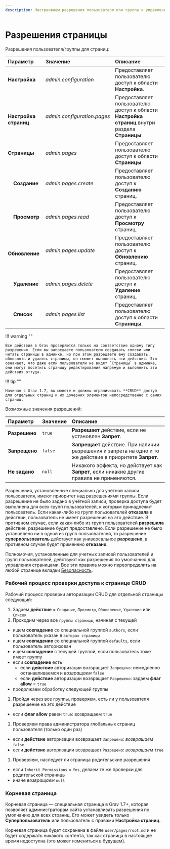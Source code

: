 ```yaml
---
description: Настраиваем разрешения пользователя или группы к управлению страницами в админке Grav CMS.
---
```


# Разрешения страницы

Разрешения пользователя/группы для страниц:


| Параметр                              | Значение                      | Описание                                                          |
| :-----                                | :-----                        | :-----                                                            |
| **Настройка**                     | *admin.configuration*         | Предоставляет пользователю доступ к области **Настройка**. |
| &nbsp; &nbsp; **Настройка страниц** | *admin.configuration.pages*   | Предоставляет пользователю доступ к области **Настройка страниц** внутри раздела **Страницы**.  |
| **Страницы**                             | *admin.pages*                 | Предоставляет пользователю доступ к области **Страницы**.    |
| &nbsp; &nbsp; **Создание**              | *admin.pages.create*          | Предоставляет пользователю доступ к **Созданию** страниц.                        |
| &nbsp; &nbsp; **Просмотр**                | *admin.pages.read*            | Предоставляет пользователю доступ к **Просмотру** страниц.                          |
| &nbsp; &nbsp; **Обновление**              | *admin.pages.update*         | Предоставляет пользователю доступ к **Обновлению** страниц.                        |
| &nbsp; &nbsp; **Удаление**              | *admin.pages.delete*          | Предоставляет пользователю доступ к **Удаление** страниц.                        |
| &nbsp; &nbsp; **Список**                | *admin.pages.list*            | Предоставляет пользователю доступ к области **Страницы**.             |


!!! warning ""

	Все действия в Grav проверяются только на соответствие одному типу разрешения. Если вы запрещаете пользователю создавать списки или читать страницы в админке, но при этом разрешаете ему создавать, обновлять и удалять страницы, он сможет выполнять эти действия. Это означает, что даже если пользователи не видят `Страницы` в админке, они могут посетить страницу редактирования напрямую и выполнить эти действия оттуда.

!!! tip ""

	Начиная с Grav 1.7, вы можете и должны ограничивать **CRUD** доступ для отдельных страниц и их дочерних элементов непосредственно с самих страниц.

Возможные значения разрешений:


| Параметр                              | Значение | Описание                                                                                                   |
| :-----                                | :-----   | :-----                                                                                                     |
| **Разрешено**                         | `true`   | **Разрешает** действие, если не установлен **Запрет**.                                                     |
| **Запрещено**                         | `false`  | **Запрещает** действие. При наличии разрешения и запрета на одно и то же действие в приоритете **Запрет**. |
| **Не задано**                         | `null`   | Никакого эффекта, но действует как **Запрет**, если никакие другие правила не применяются.                 |


Разрешения, установленные специально для учётной записи пользователя, имеют приоритет над разрешениями группы. Если разрешение не было задано в учётной записи, проверка доступа будет выполнена для всех групп пользователей, к которым принадлежит пользователь. Если какая-либо из групп пользователей **отказала** в действии, пользователь не имеет разрешения на это действие. В противном случае, если какая-либо из групп пользователей **разрешила** действие, разрешение будет предоставлено. Если разрешение не было установлено ни в одной из групп пользователей, то разрешение **суперпользователь** действует как универсальное **разрешено**, в противном случае будет применено **отказано**.

Полномочия, установленные для учетных записей пользователей и групп пользователей, действуют как разрешения по умолчанию для управления страницами. Все эти правила можно переопределить на любой странице вкладки [Безопасность](../security).

### Рабочий процесс проверки доступа к странице CRUD

Рабочий процесс проверки авторизации CRUD для отдельной страницы следующий:

1. Задаем **действие** = `Создание`, `Просмотр`, `Обновление`, `Удаление` или `Список`
1. Проходим через все `группы страницы`, начиная с текущей
  - ищем **совпадение** со специальной группой `authors`, если пользователь указан в `авторах страницы`
  - ищем **совпадение** со специальной группой `defaults`, если пользователь авторизован
  - ищем **совпадение** с текущей группой, если пользователь тоже имеет группу
  - если **совпадение** есть
     - если **действие** авторизации возвращает `Запрещено`: немедленно останавливаемся и *возвращаем* `false`
     - если **действие** авторизации возвращает `Разрешено`: задаем **флаг allow** = `true`
  - продолжаем обработку следующей группы
1. Пройдя через все группы, проверяем, есть ли у пользователя разрешение на это действие
  - если **флаг allow** равен `true`: возвращаем `true`
1. Проверяем права администратора глобальных страниц пользователя (только один раз)
  - если **действие** авторизации возвращает `Запрещено`: *возвращаем* `false`
  - если **действие** авторизации возвращает `Разрешено`: *возвращаем* `true`
1. Проверяем, наследует ли страница родительские разрешения
  - если `Inherit Permissions` = `Yes`, делаем те же проверки для родительской страницы
  - иначе *возвращаем* `null`

### Корневая страница

Корневая страница — специальная страница в Grav 1.7+, которая позволяет администраторам сайта устанавливать разрешения по умолчанию для всех страниц. Его может увидеть только **Суперпользователь** или пользователь с правами **Настройка страниц**.

Корневая страница будет сохранена в файле `user/pages/root.md` и не будет содержать никакого контента, так как страница в настоящее время недоступна (это может измениться в будущем).

